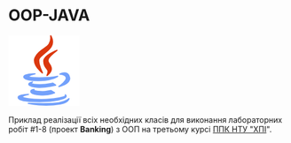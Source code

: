 # OOP-JAVA

![](java-icon.png)

Приклад реалізації всіх необхідних класів для виконання лабораторних робіт #1-8 (проект **Banking**) з ООП на третьому курсі [ППК НТУ "ХПІ](http://polytechnic.poltava.ua)".
